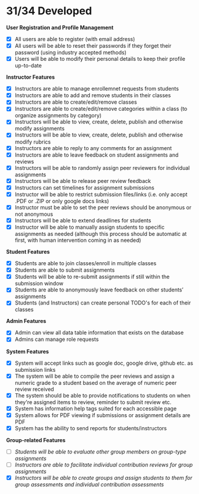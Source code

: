 
# 31/34 Developed 

**User Registration and Profile Management**
  - [x] All users are able to register (with email address)
  - [x] All users will be able to reset their passwords if they forget their password (using industry accepted methods)
  - [x] Users will be able to modify their personal details to keep their profile up-to-date

**Instructor Features**
  - [x] Instructors are able to manage enrollemnet requests from students
  - [x] Instructors are able to add and remove students in their classes
  - [x] Instructors are able to create/edit/remove classes
  - [x] Instructors are able to create/edit/remove categories within a class (to organize assignments by category)
  - [x] Instructors will be able to view, create, delete, publish and otherwise modify assignments
  - [x] Instructors will be able to view, create, delete, publish and otherwise modify rubrics
  - [x] Instructors are able to reply to any comments for an assignment
  - [x] Instructors are able to leave feedback on student assignments and reviews
  - [x] Instructors will be able to randomly assign peer reviewers for individual assignments 
  - [x] Instructors will be able to release peer review feedback
  - [x] Instructors can set timelines for assignment submissions
  - [x] Instructor will be able to restrict submission files/links (i.e. only accept .PDF or .ZIP or only google docs links) 
  - [x] Instructor must be able to set the peer reviews should be anonymous or not anonymous 
  - [x] Instructors will be able to extend deadlines for students 
  - [x] Instructor will be able to manually assign students to specific assignments as needed (although this process should be automatic at first, with human intervention coming in as needed)

  **Student Features**
  - [x] Students are able to join classes/enroll in multiple classes
  - [x] Students are able to submit assignments
  - [x] Students will be able to re-submit assignments if still within the submission window
  - [x] Students are able to anonymously leave feedback on other students’ assignments
  - [x] Students (and Instructors) can create personal TODO's for each of their classes

**Admin Features**
  - [x] Admin can view all data table information that exists on the database
  - [x] Admins can manage role requests

**System Features**
  - [x] System will accept links such as google doc, google drive, github etc. as submission links 
  - [x] The system will be able to compile the peer reviews and assign a numeric grade to a student based on the average of numeric peer review received
  - [x] The system should be able to provide notifications to students on when they're assigned items to review, reminder to submit review etc. 
  - [x] System has information help tags suited for each accessible page 
  - [x] System allows for PDF viewing if submissions or assignment details are PDF 
  - [x] System has the ability to send reports for students/instructors 

**Group-related Features**
  - [ ] _Students will be able to evaluate other group members on group-type assignments_
  - [ ] _Instructors are able to facilitate individual contribution reviews for group assignments_
  - [x] _Instructors will be able to create groups and assign students to them for group assessments and individual contribution assessments_
